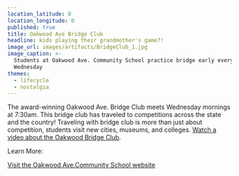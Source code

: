 ```yaml
---
location_latitude: 0
location_longitude: 0
published: true
title: Oakwood Ave Bridge Club
headline: kids playing their grandmother's game?!
image_url: images/artifacts/BridgeClub_1.jpg
image_caption: >-
  Students at Oakwood Ave. Community School practice bridge early every
  Wednesday
themes:
  - lifecycle
  - nostalgia
---
```

The award-winning Oakwood Ave. Bridge Club meets Wednesday mornings at 7:30am. This bridge club has traveled to competitions across the state and the country! Traveling with bridge club is more than just about competition, students visit new cities, museums, and colleges. [Watch a video about the Oakwood Bridge Club](https://vimeo.com/117970165).
  
Learn More:  


[Visit the Oakwood Ave.Community School website](http://www.orange.k12.nj.us/oakwood)



